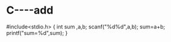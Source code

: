 # C----add
#include<stdio.h>
{ 
   int sum ,a,b;
   scanf("%d%d",a,b);
   sum=a+b;
   printf("sum=%d",sum);
}
